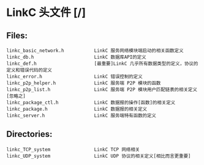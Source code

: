 # LinkC 头文件 [/]

## Files:
    linkc_basic_network.h           LinkC 服务网络模块端启动的相关函数定义
    linkc_db.h                      LinkC 数据库API的定义
    linkc_def.h                     [最重要]LinkC 几乎所有数据类型的定义，协议的定义和错误代码的定义
    linkc_error.h                   LinkC 错误控制的定义
    linkc_p2p_helper.h              LinkC 服务端 P2P 模块的函数
    linkc_p2p_list.h                LinkC 服务端 P2P 模块用户匹配链表的相关定义[忽略之]
    linkc_package_ctl.h             LinkC 数据报的操作[函数]的相关定义
    linkc_package.h                 LinkC 数据报的相关定义
    linkc_server.h                  LinkC 服务端特有函数的定义

## Directories:
    linkc_TCP_system                LinkC TCP 网络相关
    linkc_UDP_system                LinkC UDP 协议的相关定义[相比而言更重要]
